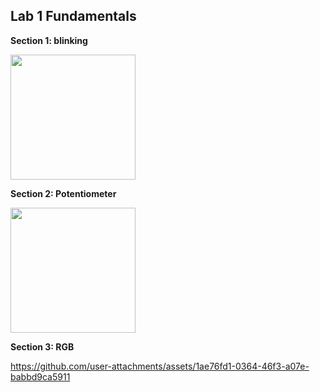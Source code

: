 ## Lab 1 Fundamentals

  **Section 1: blinking**

<img src= "https://github.com/user-attachments/assets/a783aa5d-bf86-4f06-ab28-361ba533c973" width = 200>




  **Section 2: Potentiometer**


<img src= "https://github.com/user-attachments/assets/b75c9642-f8b9-4f43-bd0c-5c9700574a5e" width = 200>



  **Section 3: RGB**


https://github.com/user-attachments/assets/1ae76fd1-0364-46f3-a07e-babbd9ca5911

